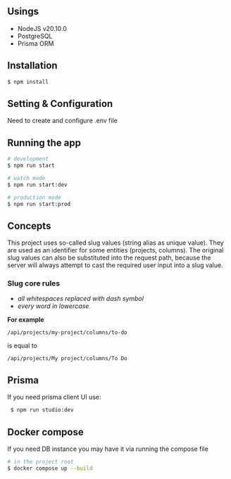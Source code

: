 ## Usings

- NodeJS v20.10.0
- PostgreSQL
- Prisma ORM

## Installation

```bash
$ npm install
```

## Setting & Configuration

Need to create and configure .env file

## Running the app

```bash
# development
$ npm run start

# watch mode
$ npm run start:dev

# production mode
$ npm run start:prod
```

## Concepts

This project uses so-called slug values (string alias as unique value). They are used as an identifier for some entities (projects, columns).
The original slug values ​​can also be substituted into the request path, because the server will always attempt to cast the required user input into a slug value.

### Slug core rules

- _all whitespaces replaced with dash symbol_
- _every word in lowercase_

**For example**

`/api/projects/my-project/columns/to-do`

is equal to

`/api/projects/My project/columns/To Do`

## Prisma

If you need prisma client UI use:

```bash
 $ npm run studio:dev
```

## Docker compose

If you need DB instance you may have it via running the compose file

```bash
# in the project root
$ docker compose up --build
```

